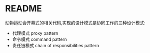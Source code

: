 # README
动物运动会开幕式的相关代码,实现的设计模式是协同工作的三种设计模式:
+ 代理模式 proxy pattern
+ 命令模式 command pattern
+ 责任链模式 chain of responsibilities pattern
